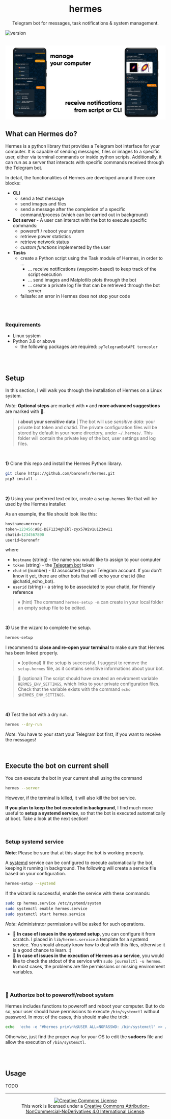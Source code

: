 <h1 align="center">hermes</h1>
<p align="center">Telegram bot for messages, task notifications & system management.</p>

![version](https://img.shields.io/badge/version-2.2-blue)


<br>

<div align="center">
    <img src="img/cover.png">
</div>

## What can Hermes do?

Hermes is a python library that provides a Telegram bot interface for your computer.
It is capable of sending messages, files or images to a specific user, either via terminal commands or inside python scripts.
Additionally, it can run as a server that interacts with specific commands received through the Telegram bot. 


In detail, the functionalities of Hermes are developed around three core blocks:
* **CLI**
    - send a text message
    - send images and files
    - send a message after the completion of a specific command/process (which can be carried out in background)
* **Bot server** - A user can interact with the bot to execute specific commands:
    - poweroff / reboot your system
    - retrieve power statistics
    - retrieve network status
    - *custom functions* implemented by the user
* **Tasks**
    - create a Python script using the Task module of Hermes, in order to ...
        - ... receive notifications (waypoint-based) to keep track of the script execution
        - ... send images and Matplotlib plots through the bot
        - ... create a private log file that can be retrieved through the bot server
    - failsafe: an error in Hermes does not stop your code


<br><br>

### Requirements

* Linux system
* Python 3.8 or above
    - the following packages are required: `pyTelegramBotAPI termcolor`


<br><br>

## Setup

In this section, I will walk you through the installation of Hermes on a Linux system.

*Note*: **Optional steps** are marked with ⏸ and **more advanced suggestions** are marked with 🔆.

> ℹ️ **about your sensitive data** | The bot will use *sensitive data*: your private bot token and chatid. The private configuration files will be stored by default in your home directory, under `~/.hermes/`. This folder will contain the private key of the bot, user settings and log files.

<br>

**1)** Clone this repo and install the Hermes Python library.
```bash
git clone https://github.com/baronefr/hermes.git
pip3 install .
```

<br>

**2)** Using your preferred text editor, create a `setup.hermes` file that will be used by the Hermes installer. 

As an example, the file should look like this:
```python
hostname=mercury
token=123456:ABC-DEF1234ghIkl-zyx57W2v1u123ew11
chatid=1234567890
userid=baronefr
```
where
* `hostname` (string) - the name you would like to assign to your computer
* `token` (string) - the [Telegram bot](https://core.telegram.org/bots/api#authorizing-your-bot) token
* `chatid` (number) - ID associated to your Telegram account. If you don't know it yet, there are other bots that will echo your chat id (like @chatid\_echo\_bot).
* `userid` (string) - a string to be associated to your chatid, for friendly reference

> ⏸ (hint) The command `hermes-setup -m` can create in your local folder an empty setup file to be edited.

<br>

**3)** Use the wizard to complete the setup.
```bash
hermes-setup
```

I recommend to **close and re-open your terminal** to make sure that Hermes has been linked properly.

> ⏸ (optional) If the setup is successful, I suggest to remove the `setup.hermes` file, as it contains sensitive informations about your bot.

> 🔆 (optional) The script should have created an enviroment variable `HERMES_ENV_SETTINGS`, which links to your private configuration files. Check that the variable exists with the command `echo $HERMES_ENV_SETTINGS`.

<br>


**4)** Test the bot with a dry run.
```bash
hermes --dry-run
```

*Note*: You have to your start your Telegram bot first, if you want to receive the messages!


<br>




## Execute the bot on current shell

You can execute the bot in your current shell using the command
```bash
hermes --server
```
However, if the terminal is killed, it will also kill the bot service. 

**If you plan to keep the bot executed in background**, I find much more useful to **setup a systemd service**, so that the bot is executed automatically at boot. Take a look at the next section!

<br>

### Setup systemd service

**Note**: Please be sure that at this stage the bot is working properly.

A [systemd](https://wiki.archlinux.org/title/systemd) service can be configured to execute automatically the bot, keeping it running in background. The following will create a service file based on your configuration.
```bash
hermes-setup --systemd
```

If the wizard is successful, enable the service with these commands:
```bash
sudo cp hermes.service /etc/systemd/system
sudo systemctl enable hermes.service
sudo systemctl start hermes.service
```
*Note*: Administrator permissions will be asked for such operations.

- 🔆 **In case of issues in the systemd setup**, you can configure it from scratch. I placed in `lib/hermes.service` a template for a systemd service. You should already know how to deal with this files, otherwise it is a good chance to learn. :)
- 🔆 **In case of issues in the execution of Hermes as a service**, you would like to check the stdout of the service with `sudo journalctl -u hermes`. In most cases, the problems are file permissions or missing environment variables.

<br>

### 🔆 Authorize bot to poweroff/reboot system

Hermes includes functions to poweroff and reboot your computer. But to do so, your user should have permissions to execute `/bin/systemctl` without password. In most of the cases, this should make the trick:
```bash
echo  'echo -e "#hermes priv\n%$USER ALL=NOPASSWD: /bin/systemctl" >> /etc/sudoers' | sudo -s
```

Otherwise, just find the proper way for your OS to edit the **sudoers** file and allow the execution of `/bin/systemctl`.


<br><br>

## Usage

TODO


---
<p align="center">
<a rel="license" href="http://creativecommons.org/licenses/by-nc-nd/4.0/"><img alt="Creative Commons License" style="border-width:0" src="https://i.creativecommons.org/l/by-nc-nd/4.0/88x31.png" /></a><br />This work is licensed under a <a rel="license" href="http://creativecommons.org/licenses/by-nc-nd/4.0/">Creative Commons Attribution-NonCommercial-NoDerivatives 4.0 International License</a>.
</p>
